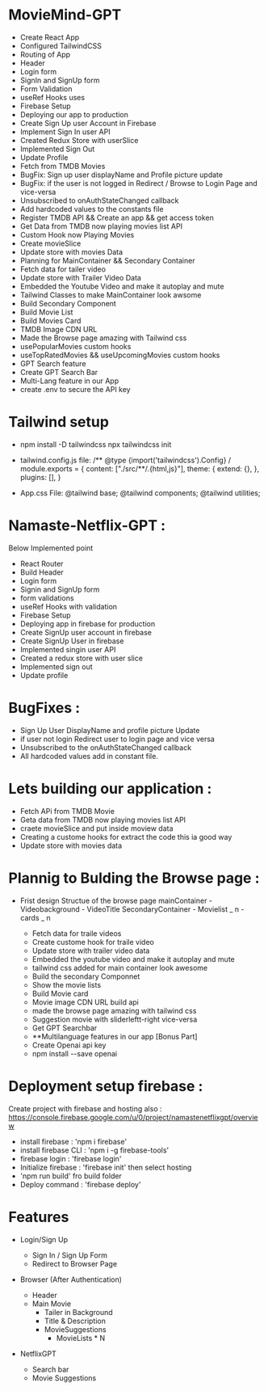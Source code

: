 # MovieMind-GPT

- Create React App
- Configured TailwindCSS
- Routing of App
- Header
- Login form
- SignIn and SignUp form
- Form Validation
- useRef Hooks uses
- Firebase Setup
- Deploying our app to production
- Create Sign Up user Account in Firebase
- Implement Sign In user API
- Created Redux Store with userSlice
- Implemented Sign Out
- Update Profile
- Fetch from TMDB Movies
- BugFix: Sign up user displayName and Profile picture update
- BugFix: if the user is not logged in Redirect / Browse to Login Page and vice-versa
- Unsubscribed to onAuthStateChanged callback
- Add hardcoded values to the constants file
- Register TMDB API && Create an app && get access token
- Get Data from TMDB now playing movies list API
- Custom Hook now Playing Movies
- Create movieSlice
- Update store with movies Data
- Planning for MainContainer && Secondary Container
- Fetch data for tailer video
- Update store with Trailer Video Data
- Embedded the Youtube Video and make it autoplay and mute
- Tailwind Classes to make MainContainer look awsome
- Build Secondary Component
- Build Movie List
- Build Movies Card
- TMDB Image CDN URL
- Made the Browse page amazing with Tailwind css
- usePopularMovies custom hooks
- useTopRatedMovies && useUpcomingMovies custom hooks
- GPT Search feature
- Create GPT Search Bar
- Multi-Lang feature in our App
- create .env to secure the API key

# Tailwind setup

- npm install -D tailwindcss npx tailwindcss init

- tailwind.config.js file: /** @type {import('tailwindcss').Config} / module.exports = { content: ["./src/**/.{html,js}"], theme: { extend: {}, }, plugins: [], }

- App.css File: @tailwind base; @tailwind components; @tailwind utilities;

# Namaste-Netflix-GPT :

Below Implemented point

- React Router
- Build Header
- Login form
- Signin and SignUp form
- form validations
- useRef Hooks with validation
- Firebase Setup
- Deploying app in firebase for production
- Create SignUp user account in firebase
- Create SignUp User in firebase
- Implemented singin user API
- Created a redux store with user slice
- Implemented sign out
- Update profile

# BugFixes :

- Sign Up User DisplayName and profile picture Update
- if user not login Redirect user to login page and vice versa
- Unsubscribed to the onAuthStateChanged callback
- All hardcoded values add in constant file.

# Lets building our application :

- Fetch APi from TMDB Movie
- Geta data from TMDB now playing movies list API
- craete movieSlice and put inside moview data
- Creating a custome hooks for extract the code this ia good way
- Update store with movies data

# Plannig to Bulding the Browse page :

- Frist design Structue of the browse page mainContainer - Videobackground - VideoTitle SecondaryContainer - Movielist _ n - cards _ n

  - Fetch data for traile videos
  - Create custome hook for traile video
  - Update store with trailer video data
  - Embedded the youtube video and make it autoplay and mute
  - tailwind css added for main container look awesome
  - Build the secondary Componnet
  - Show the movie lists
  - Build Movie card
  - Movie image CDN URL build api
  - made the browse page amazing with tailwind css
  - Suggestion movie with sliderleftt-right vice-versa
  - Get GPT Searchbar
  - \*\*Multilanguage features in our app [Bonus Part]
  - Create Openai api key
  - npm install --save openai

# Deployment setup firebase :

Create project with firebase and hosting also : https://console.firebase.google.com/u/0/project/namastenetflixgpt/overview

- install firebase : 'npm i firebase'
- install firebase CLI : 'npm i -g firebase-tools'
- firebase login : 'firebase login'
- Initialize firebase : 'firebase init' then select hosting
- 'npm run build' fro build folder
- Deploy command : 'firebase deploy'

# Features

- Login/Sign Up

  - Sign In / Sign Up Form
  - Redirect to Browser Page

- Browser (After Authentication)

  - Header
  - Main Movie
    - Tailer in Background
    - Title & Description
    - MovieSuggestions
      - MovieLists \* N

- NetflixGPT
  - Search bar
  - Movie Suggestions
